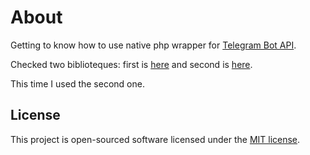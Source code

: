 # About

Getting to know how to use native php wrapper for [Telegram Bot API](https://core.telegram.org/bots/api#authorizing-your-bot).

Checked two biblioteques: first is [here](https://github.com/TelegramBot/Api) and second is [here](https://github.com/php-telegram-bot/core?tab=readme-ov-file).

This time I used the second one.

## License

This project is open-sourced software licensed under the [MIT license](https://opensource.org/licenses/MIT).
